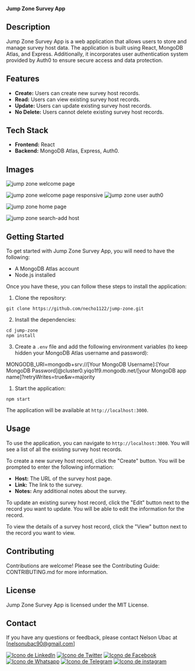 **Jump Zone Survey App**

## Description

Jump Zone Survey App is a web application that allows users to store and manage survey host data. The application is built using React, MongoDB Atlas, and Express. Additionally, it incorporates user authentication system provided by Auth0 to ensure secure access and data protection.

## Features

* **Create:** Users can create new survey host records.
* **Read:** Users can view existing survey host records.
* **Update:** Users can update existing survey host records.
* **No Delete:** Users cannot delete existing survey host records.

## Tech Stack

* **Frontend:** React
* **Backend:** MongoDB Atlas, Express, Auth0.

## Images

![jump zone welcome page](https://live.staticflickr.com/65535/53569413308_6cf337c51f_b.jpg)

![jump zone welcome page responsive](https://live.staticflickr.com/65535/53569413298_8e15d3f128.jpg)
![jump zone user auth0](https://live.staticflickr.com/65535/53569413283_7ed839ffde.jpg)

![jump zone home page](https://live.staticflickr.com/65535/53569652920_9cce706ded_z.jpg)

![jump zone search-add host](https://live.staticflickr.com/65535/53569652945_ae682160a0.jpg)


## Getting Started

To get started with Jump Zone Survey App, you will need to have the following:

* A MongoDB Atlas account
* Node.js installed

Once you have these, you can follow these steps to install the application:

1. Clone the repository:

```
git clone https://github.com/necho1122/jump-zone.git
```

2. Install the dependencies:

```
cd jump-zone
npm install
```

3. Create a `.env` file and add the following environment variables (to keep hidden your MongoDB Atlas username and password):


MONGODB_URI=mongodb+srv://[Your MongoDB Username]:[Your MongoDB Password]@cluster0.yiqo1f9.mongodb.net/[your MongoDB app name]?retryWrites=true&w=majority



1. Start the application:

```
npm start
```

The application will be available at `http://localhost:3000`.

## Usage

To use the application, you can navigate to `http://localhost:3000`. You will see a list of all the existing survey host records.

To create a new survey host record, click the "Create" button. You will be prompted to enter the following information:

* **Host:** The URL of the survey host page.
* **Link:** The link to the survey.
* **Notes:** Any additional notes about the survey.

To update an existing survey host record, click the "Edit" button next to the record you want to update. You will be able to edit the information for the record.

To view the details of a survey host record, click the "View" button next to the record you want to view.

## Contributing

Contributions are welcome! Please see the Contributing Guide: CONTRIBUTING.md for more information.

## License

Jump Zone Survey App is licensed under the MIT License.

## Contact

If you have any questions or feedback, please contact Nelson Ubac at [nelsonubac90@gmail.com]

[![Icono de LinkedIn](https://img.icons8.com/ios/100/linkedin.png)](https://www.linkedin.com/in/nelson-enrique-ubac-jimenez-6b1996118/)
[![Icono de Twitter](https://img.icons8.com/ios/100/twitter.png)](https://twitter.com/necho1122)
[![Icono de Facebook](https://img.icons8.com/ios/100/facebook.png)](https://www.facebook.com/nelson.ubac)
[![Icono de Whatsapp](https://img.icons8.com/ios/100/whatsapp.png)](https://wa.me/5595981113387)
[![Icono de Telegram](https://img.icons8.com/ios/100/telegram.png)](https://t.me/necho1122)
[![Icono de instagram](https://img.icons8.com/ios/100/instagram.png)](https://www.instagram.com/nelsonubac/)
